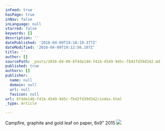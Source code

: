 ```yaml
---
inFeed: true
hasPage: true
inNav: false
inLanguage: null
starred: false
keywords: []
description: ''
datePublished: '2016-04-09T19:18:10.377Z'
dateModified: '2016-04-09T19:12:56.107Z'
title: ''
author: []
sourcePath: _posts/2016-04-09-8f4de146-f41b-4549-945c-fb42fd39d342.md
published: true
authors: []
publisher:
  name: null
  domain: null
  url: null
  favicon: null
url: 8f4de146-f41b-4549-945c-fb42fd39d342/index.html
_type: Article

---
```

Campfire, graphite and gold leaf on paper, 6x9" 2015
![](https://the-grid-user-content.s3-us-west-2.amazonaws.com/079bd7d0-1fe1-4ea5-91d1-eb6fb35f3390.jpg)